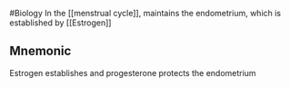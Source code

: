 #Biology
In the [[menstrual cycle]], maintains the endometrium, which is established by [[Estrogen]]
## Mnemonic
Estrogen establishes and progesterone protects the endometrium